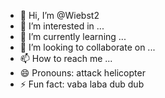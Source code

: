 - 👋 Hi, I’m @Wiebst2
- 👀 I’m interested in ...
- 🌱 I’m currently learning ...
- 💞️ I’m looking to collaborate on ...
- 📫 How to reach me ...
- 😄 Pronouns: attack helicopter
- ⚡ Fun fact: vaba laba dub dub

<!---
Wiebst2/Wiebst2 is a ✨ special ✨ repository because its `README.md` (this file) appears on your GitHub profile.
You can click the Preview link to take a look at your changes.
--->
